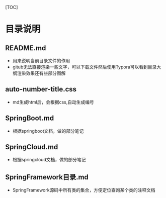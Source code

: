 [TOC]



# 目录说明

## README.md

- 用来说明当前目录文件的作用
- gitub无法直接渲染一些文字，可以下载文件然后使用Typora可以看到目录大纲渲染效果还有些部分图解





## auto-number-title.css

- md生成html后，会根据css,自动生成编号





## SpringBoot.md

- 根据springboot文档，做的部分笔记





## SpringCloud.md

- 根据springcloud文档，做的部分笔记





## SpringFramework目录.md

- SpringFramework源码中所有类的集合，方便定位查询某个类的注释文档